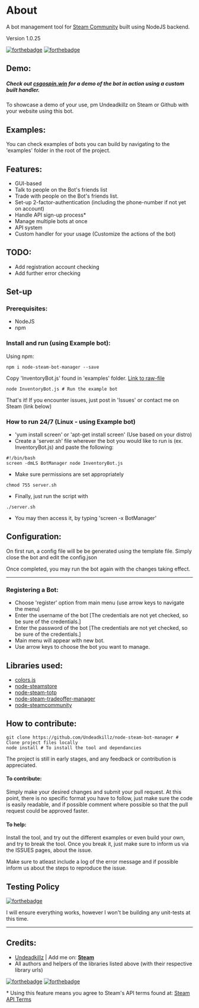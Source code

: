 # About
A bot management tool for [Steam Community](http://www.steamcommunity.com) built using NodeJS backend.



Version 1.0.25

[![forthebadge](http://forthebadge.com/images/badges/uses-js.svg)](http://forthebadge.com)
[![forthebadge](http://forthebadge.com/images/badges/built-with-love.svg)](http://forthebadge.com)

## Demo:
##### Check out [csgospin.win](csgospin.win) for a demo of the bot in action using a custom built handler.

To showcase a demo of your use, pm Undeadkillz on Steam or Github with your website using this bot.



## Examples:
You can check examples of bots you can build by navigating to the 'examples' folder in the root of the project.

## Features:
- GUI-based
- Talk to people on the Bot's friends list
- Trade with people on the Bot's friends list.
- Set-up 2-factor-authentication (including the phone-number if not yet on account)
- Handle API sign-up process*
- Manage multiple bots at once
- API system
- Custom handler for your usage (Customize the actions of the bot)

## TODO:
- Add registration account checking
- Add further error checking

## Set-up
### Prerequisites:
 - NodeJS
 - npm

### Install and run (using Example bot):
Using npm:
~~~
npm i node-steam-bot-manager --save
~~~
Copy 'InventoryBot.js' found in 'examples' folder.
[Link to raw-file](https://raw.githubusercontent.com/Undeadkillz/node-steam-bot-manager/master/examples/InventoryBot.js)
~~~
node InventoryBot.js # Run the example bot
~~~
That's it! If you encounter issues, just post in 'Issues' or contact me on Steam (link below)

### How to run 24/7 (Linux - using Example bot)

- 'yum install screen' or 'apt-get install screen' (Use based on your distro)
- Create a 'server.sh' file wherever the bot you would like to run is (ex. InventoryBot.js) and paste the following:
~~~
#!/bin/bash
screen -dmLS BotManager node InventoryBot.js
~~~
- Make sure permissions are set appropriately
~~~
chmod 755 server.sh
~~~
- Finally, just run the script with
~~~
./server.sh
~~~
- You may then access it, by typing 'screen -x BotManager'

## Configuration:
On first run, a config file will be be generated using the template file. Simply close the bot and edit the config.json

Once completed, you may run the bot again with the changes taking effect.

---
### Registering a Bot:
- Choose 'register' option from main menu (use arrow keys to navigate the menu)
- Enter the username of the bot [The credentials are not yet checked, so be sure of the credentials.]
- Enter the password of the bot [The credentials are not yet checked, so be sure of the credentials.]
- Main menu will appear with new bot.
- Use arrow keys to choose the bot you want to manage.





## Libraries used:
- [colors.js](https://github.com/marak/colors.js/)
- [node-steamstore](https://github.com/DoctorMcKay/node-steamstore)
- [node-steam-totp](https://github.com/DoctorMcKay/node-steam-totp)
- [node-steam-tradeoffer-manager](https://github.com/DoctorMcKay/node-steam-tradeoffer-manager)
- [node-steamcommunity](https://github.com/DoctorMcKay/node-steamcommunity)

## How to contribute:
~~~
git clone https://github.com/Undeadkillz/node-steam-bot-manager # Clone project files locally
node install # To install the tool and dependancies
~~~
The project is still in early stages, and any feedback or contribution is appreciated.

#### To contribute:
Simply make your desired changes and submit your pull request. At this point, there is no specific format you have to follow, just make sure the code is easily readable, and if possible comment where possible so that the pull request could be approved faster.

#### To help:
Install the tool, and try out the different examples or even build your own, and try to break the tool. Once you break it, just make sure to inform us via the ISSUES pages, about the issue.

Make sure to atleast include a log of the error message and if possible inform us about the steps to reproduce the issue.

## Testing Policy
[![forthebadge](http://forthebadge.com/images/badges/fuck-it-ship-it.svg)](http://forthebadge.com)

I will ensure everything works, however I won't be building any unit-tests at this time.

---


## Credits:
- [Undeadkillz](https://github.com/Undeadkillz) | Add me on: **[Steam](http://steamcommunity.com/profiles/76561198042954517/)**
- All authors and helpers of the libraries listed above (with their respective library urls)

[![forthebadge](http://forthebadge.com/images/badges/powered-by-water.svg)](http://forthebadge.com)
[![forthebadge](http://forthebadge.com/images/badges/gluten-free.svg)](http://forthebadge.com)

\* Using this feature means you agree to Steam's API terms found at: [Steam API Terms](http://steamcommunity.com/dev/apiterms)